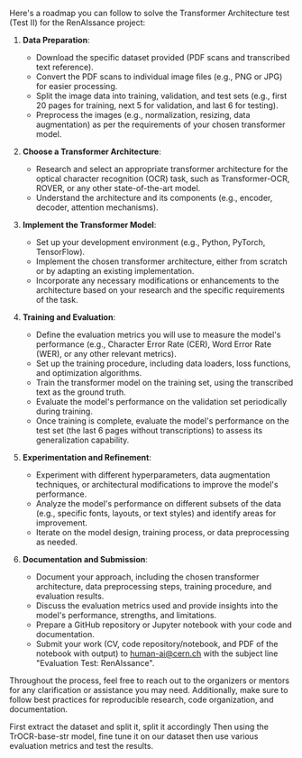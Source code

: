 Here's a roadmap you can follow to solve the Transformer Architecture test (Test II) for the RenAIssance project:

1. **Data Preparation**:
   - Download the specific dataset provided (PDF scans and transcribed text reference).
   - Convert the PDF scans to individual image files (e.g., PNG or JPG) for easier processing.
   - Split the image data into training, validation, and test sets (e.g., first 20 pages for training, next 5 for validation, and last 6 for testing).
   - Preprocess the images (e.g., normalization, resizing, data augmentation) as per the requirements of your chosen transformer model.

2. **Choose a Transformer Architecture**:
   - Research and select an appropriate transformer architecture for the optical character recognition (OCR) task, such as Transformer-OCR, ROVER, or any other state-of-the-art model.
   - Understand the architecture and its components (e.g., encoder, decoder, attention mechanisms).

3. **Implement the Transformer Model**:
   - Set up your development environment (e.g., Python, PyTorch, TensorFlow).
   - Implement the chosen transformer architecture, either from scratch or by adapting an existing implementation.
   - Incorporate any necessary modifications or enhancements to the architecture based on your research and the specific requirements of the task.

4. **Training and Evaluation**:
   - Define the evaluation metrics you will use to measure the model's performance (e.g., Character Error Rate (CER), Word Error Rate (WER), or any other relevant metrics).
   - Set up the training procedure, including data loaders, loss functions, and optimization algorithms.
   - Train the transformer model on the training set, using the transcribed text as the ground truth.
   - Evaluate the model's performance on the validation set periodically during training.
   - Once training is complete, evaluate the model's performance on the test set (the last 6 pages without transcriptions) to assess its generalization capability.

5. **Experimentation and Refinement**:
   - Experiment with different hyperparameters, data augmentation techniques, or architectural modifications to improve the model's performance.
   - Analyze the model's performance on different subsets of the data (e.g., specific fonts, layouts, or text styles) and identify areas for improvement.
   - Iterate on the model design, training process, or data preprocessing as needed.

6. **Documentation and Submission**:
   - Document your approach, including the chosen transformer architecture, data preprocessing steps, training procedure, and evaluation results.
   - Discuss the evaluation metrics used and provide insights into the model's performance, strengths, and limitations.
   - Prepare a GitHub repository or Jupyter notebook with your code and documentation.
   - Submit your work (CV, code repository/notebook, and PDF of the notebook with output) to human-ai@cern.ch with the subject line "Evaluation Test: RenAIssance".

Throughout the process, feel free to reach out to the organizers or mentors for any clarification or assistance you may need. Additionally, make sure to follow best practices for reproducible research, code organization, and documentation.



First extract the dataset and split it, split it accordingly
Then using the TrOCR-base-str model, fine tune it on our dataset 
then use various evaluation metrics and test the results.






